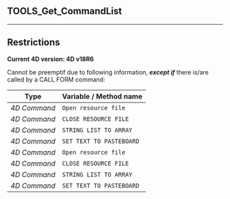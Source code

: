 ﻿## TOOLS_Get_CommandList---## Restrictions**Current 4D version: 4D v18R6**Cannot be preemptif due to following information, ***except if*** there is/are called by a CALL FORM command:|Type|Variable / Method name||------|------||*4D Command*|`Open resource file`||*4D Command*|`CLOSE RESOURCE FILE`||*4D Command*|`STRING LIST TO ARRAY`||*4D Command*|`SET TEXT TO PASTEBOARD`||*4D Command*|`Open resource file`||*4D Command*|`CLOSE RESOURCE FILE`||*4D Command*|`STRING LIST TO ARRAY`||*4D Command*|`SET TEXT TO PASTEBOARD`|